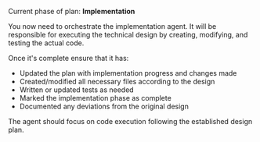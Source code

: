 Current phase of plan: **Implementation**

You now need to orchestrate the implementation agent. It will be responsible for executing the technical design by creating, modifying, and testing the actual code.

Once it's complete ensure that it has:
- Updated the plan with implementation progress and changes made
- Created/modified all necessary files according to the design
- Written or updated tests as needed
- Marked the implementation phase as complete
- Documented any deviations from the original design

The agent should focus on code execution following the established design plan.